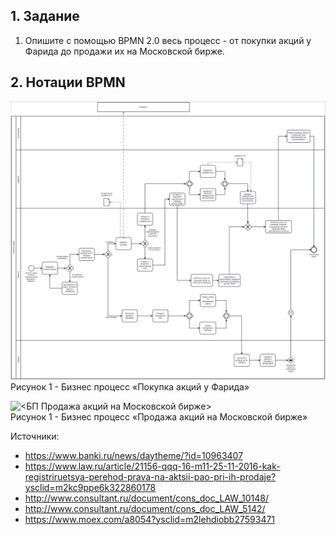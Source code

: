 ## 1. Задание

1.	Опишите с помощью BPMN 2.0 весь процесс - от покупки акций у Фарида до продажи их на Московской бирже.

## 2. Нотации BPMN  

![<БП Покупка акций у Фарида>](images/Покупка_акций.png)   
Рисунок 1 - Бизнес процесс «Покупка акций у Фарида»

![<БП Продажа акций на Московской бирже>](images/.png)   
Рисунок 1 - Бизнес процесс «Продажа акций на Московской бирже»

Источники:
- https://www.banki.ru/news/daytheme/?id=10963407
- https://www.law.ru/article/21156-qqq-16-m11-25-11-2016-kak-registriruetsya-perehod-prava-na-aktsii-pao-pri-ih-prodaje?ysclid=m2kc9ppe6k322860178
- http://www.consultant.ru/document/cons_doc_LAW_10148/
- http://www.consultant.ru/document/cons_doc_LAW_5142/
- https://www.moex.com/a8054?ysclid=m2lehdiobb27593471